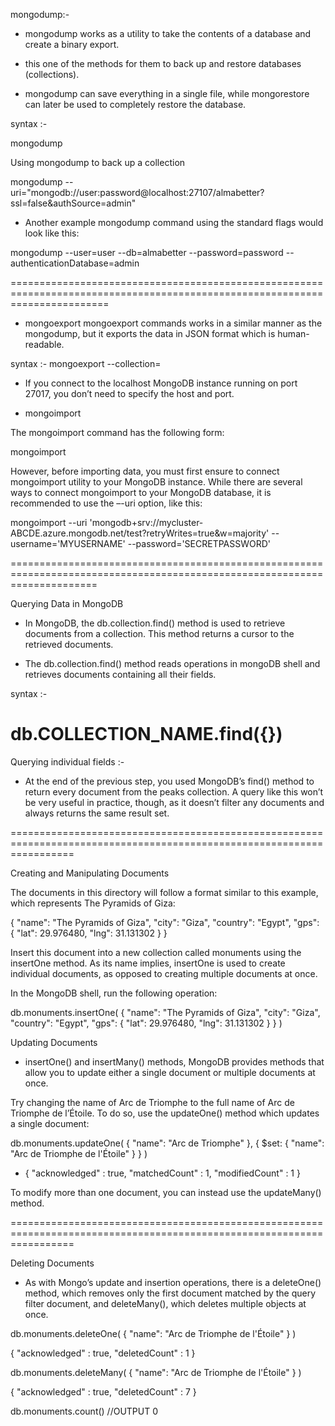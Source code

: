 mongodump:-

- mongodump works as a utility to take the contents of a database and create a binary export.
- this one of the methods for them to back up and restore databases (collections).

- mongodump can save everything in a single file, while mongorestore can later be used to completely restore the database.

syntax :-

mongodump <options> <connection-string>

Using mongodump to back up a collection

mongodump --uri="mongodb://user:password@localhost:27107/almabetter?ssl=false&authSource=admin"

- Another example mongodump command using the standard flags would look like this:

mongodump --user=user --db=almabetter --password=password --authenticationDatabase=admin

=============================================================================================================================

- mongoexport
  mongoexport commands works in a similar manner as the mongodump, but it exports the data in JSON format which is human-readable.

syntax :-
mongoexport --collection=<coll> <options> <connection-string>

- If you connect to the localhost MongoDB instance running on port 27017, you don’t need to specify the host and port.

- mongoimport

The mongoimport command has the following form:

mongoimport <options> <connection-string> <file>

However, before importing data, you must first ensure to connect mongoimport utility to your MongoDB instance. While there are several ways to connect mongoimport to your MongoDB database, it is recommended to use the –-uri option, like this:

mongoimport --uri 'mongodb+srv://mycluster-ABCDE.azure.mongodb.net/test?retryWrites=true&w=majority'
--username='MYUSERNAME'
--password='SECRETPASSWORD'

===========================================================================================================================

Querying Data in MongoDB

- In MongoDB, the db.collection.find() method is used to retrieve documents from a collection. This method returns a cursor to the retrieved documents.

- The db.collection.find() method reads operations in mongoDB shell and retrieves documents containing all their fields.

syntax :-

# db.COLLECTION_NAME.find({})

Querying individual fields :-

- At the end of the previous step, you used MongoDB’s find() method to return every document from the peaks collection. A query like this won’t be very useful in practice, though, as it doesn’t filter any documents and always returns the same result set.

=======================================================================================================================

Creating and Manipulating Documents

The documents in this directory will follow a format similar to this example, which represents The Pyramids of Giza:

{
"name": "The Pyramids of Giza",
"city": "Giza",
"country": "Egypt",
"gps": {
"lat": 29.976480,
"lng": 31.131302
}
}

Insert this document into a new collection called monuments using the insertOne method. As its name implies, insertOne is used to create individual documents, as opposed to creating multiple documents at once.

In the MongoDB shell, run the following operation:

db.monuments.insertOne(
{
"name": "The Pyramids of Giza",
"city": "Giza",
"country": "Egypt",
"gps": {
"lat": 29.976480,
"lng": 31.131302
}
}
)

Updating Documents

- insertOne() and insertMany() methods, MongoDB provides methods that allow you to update either a single document or multiple documents at once.

Try changing the name of Arc de Triomphe to the full name of Arc de Triomphe de l’Étoile. To do so, use the updateOne() method which updates a single document:

db.monuments.updateOne(
{ "name": "Arc de Triomphe" },
{
$set: { "name": "Arc de Triomphe de l'Étoile" }
}
)

- { "acknowledged" : true, "matchedCount" : 1, "modifiedCount" : 1 }

To modify more than one document, you can instead use the updateMany() method.


=======================================================================================================================


Deleting Documents

- As with Mongo’s update and insertion operations, there is a deleteOne() method, which removes only the first document matched by the query filter document, and deleteMany(), which deletes multiple objects at once.

db.monuments.deleteOne(
{ "name": "Arc de Triomphe de l'Étoile" }
)

{ "acknowledged" : true, "deletedCount" : 1 }

db.monuments.deleteMany(
{ "name": "Arc de Triomphe de l'Étoile" }
)

{ "acknowledged" : true, "deletedCount" : 7 }

db.monuments.count()
//OUTPUT
0
